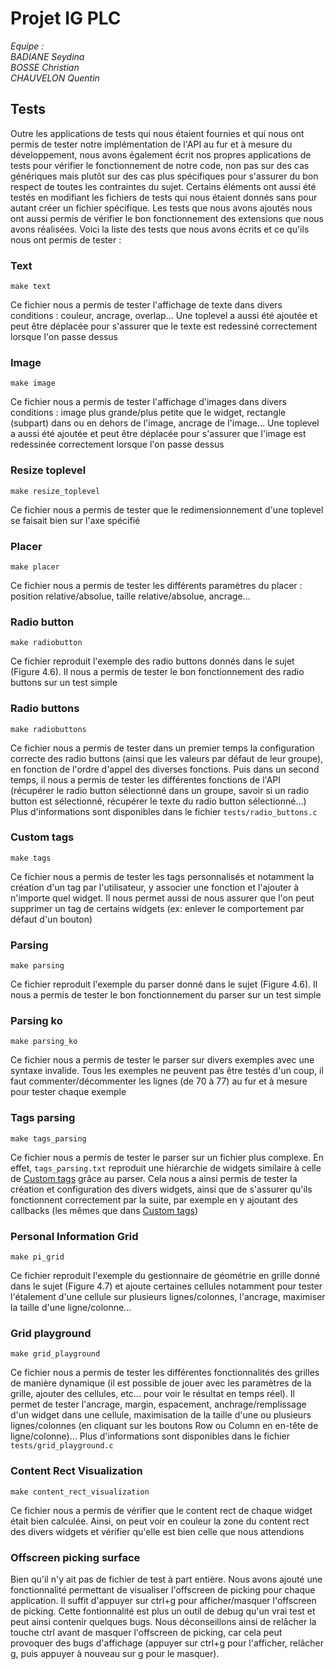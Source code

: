 # Projet IG PLC

*Equipe :*  
*BADIANE Seydina*  
*BOSSE Christian*  
*CHAUVELON Quentin*  

## Tests

Outre les applications de tests qui nous étaient fournies et qui nous ont permis de tester notre implémentation de l'API au fur et à mesure du développement, nous avons également écrit nos propres applications de tests pour vérifier le fonctionnement de notre code, non pas sur des cas génériques mais plutôt sur des cas plus spécifiques pour s'assurer du bon respect de toutes les contraintes du sujet. Certains éléments ont aussi été testés en modifiant les fichiers de tests qui nous étaient donnés sans pour autant créer un fichier spécifique.
Les tests que nous avons ajoutés nous ont aussi permis de vérifier le bon fonctionnement des extensions que nous avons réalisées.
Voici la liste des tests que nous avons écrits et ce qu'ils nous ont permis de tester :

### Text

`make text`

Ce fichier nous a permis de tester l'affichage de texte dans divers conditions : couleur, ancrage, overlap...
Une toplevel a aussi été ajoutée et peut être déplacée pour s'assurer que le texte est redessiné correctement lorsque l'on passe dessus

### Image

`make image`

Ce fichier nous a permis de tester l'affichage d'images dans divers conditions : image plus grande/plus petite que le widget, rectangle (subpart) dans ou en dehors de l'image, ancrage de l'image...
Une toplevel a aussi été ajoutée et peut être déplacée pour s'assurer que l'image est redessinée correctement lorsque l'on passe dessus

### Resize toplevel

`make resize_toplevel`

Ce fichier nous a permis de tester que le redimensionnement d'une toplevel se faisait bien sur l'axe spécifié

### Placer

`make placer`

Ce fichier nous a permis de tester les différents paramètres du placer : position relative/absolue, taille relative/absolue, ancrage...

### Radio button

`make radiobutton`

Ce fichier reproduit l'exemple des radio buttons donnés dans le sujet (Figure 4.6). Il nous a permis de tester le bon fonctionnement des radio buttons sur un test simple

### Radio buttons

`make radiobuttons`

Ce fichier nous a permis de tester dans un premier temps la configuration correcte des radio buttons (ainsi que les valeurs par défaut de leur groupe), en fonction de l'ordre d'appel des diverses fonctions. Puis dans un second temps, il nous a permis de tester les différentes fonctions de l'API (récupérer le radio button sélectionné dans un groupe, savoir si un radio button est sélectionné, récupérer le texte du radio button sélectionné...)
Plus d'informations sont disponibles dans le fichier `tests/radio_buttons.c`

### Custom tags

`make tags`

Ce fichier nous a permis de tester les tags personnalisés et notamment la création d'un tag par l'utilisateur, y associer une fonction et l'ajouter à n'importe quel widget. Il nous permet aussi de nous assurer que l'on peut supprimer un tag de certains widgets (ex: enlever le comportement par défaut d'un bouton)

### Parsing

`make parsing`

Ce fichier reproduit l'exemple du parser donné dans le sujet (Figure 4.6). Il nous a permis de tester le bon fonctionnement du parser sur un test simple

### Parsing ko

`make parsing_ko`

Ce fichier nous a permis de tester le parser sur divers exemples avec une syntaxe invalide. Tous les exemples ne peuvent pas être testés d'un coup, il faut commenter/décommenter les lignes (de 70 à 77) au fur et à mesure pour tester chaque exemple

### Tags parsing

`make tags_parsing`

Ce fichier nous a permis de tester le parser sur un fichier plus complexe. En effet, `tags_parsing.txt` reproduit une hiérarchie de widgets similaire à celle de [Custom tags](#custom-tags) grâce au parser. Cela nous a ainsi permis de tester la création et configuration des divers widgets, ainsi que de s'assurer qu'ils fonctionnent correctement par la suite, par exemple en y ajoutant des callbacks (les mêmes que dans [Custom tags](#custom-tags))

### Personal Information Grid

`make pi_grid`

Ce fichier reproduit l'exemple du gestionnaire de géométrie en grille donné dans le sujet (Figure 4.7) et ajoute certaines cellules notamment pour tester l'étalement d'une cellule sur plusieurs lignes/colonnes, l'ancrage, maximiser la taille d'une ligne/colonne...

### Grid playground

`make grid_playground`

Ce fichier nous a permis de tester les différentes fonctionnalités des grilles de manière dynamique (il est possible de jouer avec les paramètres de la grille, ajouter des cellules, etc... pour voir le résultat en temps réel). Il permet de tester l'ancrage, margin, espacement, anchrage/remplissage d'un widget dans une cellule, maximisation de la taille d'une ou plusieurs lignes/colonnes (en cliquant sur les boutons Row ou Column en en-tête de ligne/colonne)...
Plus d'informations sont disponibles dans le fichier `tests/grid_playground.c`

### Content Rect Visualization

`make content_rect_visualization`

Ce fichier nous a permis de vérifier que le content rect de chaque widget était bien calculée. Ainsi, on peut voir en couleur la zone du content rect des divers widgets et vérifier qu'elle est bien celle que nous attendions

### Offscreen picking surface

Bien qu'il n'y ait pas de fichier de test à part entière. Nous avons ajouté une fonctionnalité permettant de visualiser l'offscreen de picking pour chaque application. Il suffit d'appuyer sur ctrl+g pour afficher/masquer l'offscreen de picking. Cette fontionnalité est plus un outil de debug qu'un vrai test et peut ainsi contenir quelques bugs. Nous déconseillons ainsi de relâcher la touche ctrl avant de masquer l'offscreen de picking, car cela peut provoquer des bugs d'affichage (appuyer sur ctrl+g pour l'afficher, relâcher g, puis appuyer à nouveau sur g pour le masquer).